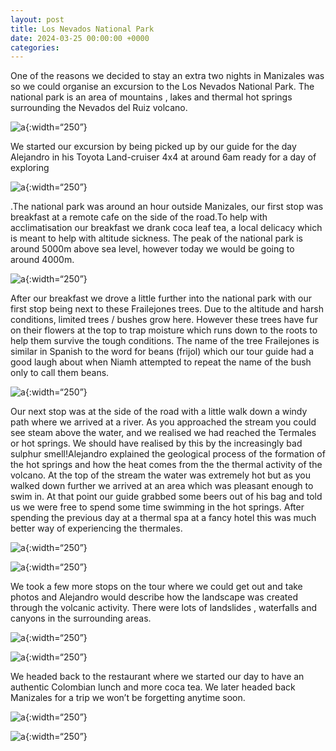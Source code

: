 ```yaml
---
layout: post
title: Los Nevados National Park
date: 2024-03-25 00:00:00 +0000
categories:
---
```


One of the reasons we decided to stay an extra two nights in Manizales was so we could organise an excursion to the Los Nevados National Park. The national park is an area of mountains , lakes and thermal hot springs surrounding the Nevados del Ruiz volcano. 

![a](https://live.staticflickr.com/65535/53599736449_80a54c2dae_c_d.jpg){:width=“250”}

We started our excursion by being picked up by our guide for the day Alejandro in his Toyota Land-cruiser 4x4 at around 6am ready for a day of exploring

![a](https://live.staticflickr.com/65535/53598534062_46b5d98d24_c_d.jpg){:width=“250”}

.The national park was around an hour outside Manizales, our first stop was breakfast at a remote cafe on the side of the road.To help with acclimatisation our breakfast we drank coca leaf tea, a local delicacy which is meant to help with altitude sickness. The peak of the national park is around 5000m above sea level, however today we would be going to around 4000m. 

![a](https://live.staticflickr.com/65535/53611247276_956b2cabeb_c_d.jpg){:width=“250”}

After our breakfast we drove a little further into the national park with our first stop being next to these Frailejones trees. Due to the altitude and harsh conditions, limited  trees / bushes grow here. However these trees have fur on their flowers at the top to trap moisture which runs down to the roots to help them survive the tough conditions. The name of the tree Frailejones is similar in Spanish to the word for beans (frijol) which our tour guide had a good laugh about when Niamh attempted to repeat the name of the bush only to call them beans. 

![a](https://live.staticflickr.com/65535/53611258591_c6ea28f44e_c_d.jpg){:width=“250”}


Our next stop was at the side of the road with a little walk down a windy path where we arrived at a river. As you approached the stream you could see steam above the water, and we realised we had reached the Termales or hot springs. We should have realised by this by the increasingly bad sulphur smell!Alejandro explained the geological process of the formation of the hot springs and how the heat comes from the the thermal activity of the volcano. At the top of the stream the water was extremely hot but as you walked down further we arrived at an area which was pleasant enough to swim in. At that point our guide grabbed some beers out of his bag and told us we were free to spend some time swimming in the hot springs. After spending the previous day at a thermal spa at a fancy hotel this was much better way of experiencing the thermales. 

![a](https://live.staticflickr.com/65535/53611597334_b331ee6e2e_c_d.jpg){:width=“250”}


![a](https://live.staticflickr.com/65535/53611596659_df333bfd6a_c_d.jpg){:width=“250”}

We took a few more stops on the tour where we could get out and take photos and Alejandro would describe how the landscape was created through the volcanic activity. There were lots of landslides , waterfalls and canyons in the surrounding areas.


![a](https://live.staticflickr.com/65535/53611597014_2bfb69465c_c_d.jpg){:width=“250”}


![a](https://live.staticflickr.com/65535/53611259321_251522b3db_k_d.jpg){:width=“250”}



We headed back to the restaurant where we started our day  to have an authentic Colombian lunch and more coca tea. We later headed back Manizales for a trip we won’t be forgetting anytime soon. 

![a](https://live.staticflickr.com/65535/53611471923_90d778effa_k_d.jpg){:width=“250”}

![a](https://live.staticflickr.com/65535/53611304001_1ef4e93b9c_b_d.jpg){:width=“250”}